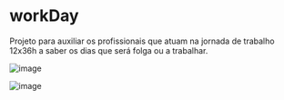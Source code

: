# workDay

Projeto para auxiliar os profissionais que atuam na jornada de trabalho 12x36h a saber os dias que será folga ou a trabalhar.

![image](https://user-images.githubusercontent.com/86863914/205118673-331707ff-0faf-4d37-8bb6-1a2fd9b3d24d.png)

![image](https://user-images.githubusercontent.com/86863914/205119083-dac85140-883b-475f-be7d-23455fafc289.png)

